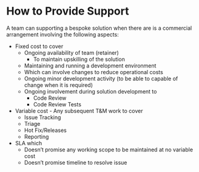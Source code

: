 # How to Provide Support

A team can supporting a bespoke solution when there are is a commercial arrangement involving the following aspects:
-	Fixed cost to cover
    - Ongoing availability of team  (retainer)
        - To maintain upskilling of the solution 
    - Maintaining and running a development environment
    -   Which can involve changes to reduce operational costs
    - Ongoing minor development activity (to be able to capable of change when it is required)
    - Ongoing involvement during solution development to
        - Code Review
        - Code Review Tests
- Variable cost - Any subsequent T&M work to cover
    - Issue Tracking
    - Triage
    - Hot Fix/Releases
    - Reporting
- SLA which
    - Doesn’t promise any working scope to be maintained at no variable cost
    - Doesn’t promise timeline to resolve issue



